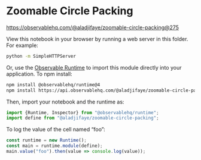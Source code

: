 # Zoomable Circle Packing

https://observablehq.com/@aladjifaye/zoomable-circle-packing@275

View this notebook in your browser by running a web server in this folder. For
example:

~~~sh
python -m SimpleHTTPServer
~~~

Or, use the [Observable Runtime](https://github.com/observablehq/runtime) to
import this module directly into your application. To npm install:

~~~sh
npm install @observablehq/runtime@4
npm install https://api.observablehq.com/@aladjifaye/zoomable-circle-packing.tgz?v=3
~~~

Then, import your notebook and the runtime as:

~~~js
import {Runtime, Inspector} from "@observablehq/runtime";
import define from "@aladjifaye/zoomable-circle-packing";
~~~

To log the value of the cell named “foo”:

~~~js
const runtime = new Runtime();
const main = runtime.module(define);
main.value("foo").then(value => console.log(value));
~~~
